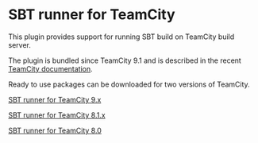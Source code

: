 SBT runner for TeamCity
=============

This plugin provides support for running SBT build on TeamCity build server. 

The plugin is bundled since TeamCity 9.1 and is described in the recent [TeamCity documentation](https://confluence.jetbrains.com/display/TCDL/Simple+Build+Tool+%28Scala%29).

Ready to use packages can be downloaded for two versions of TeamCity.

[SBT runner for TeamCity 9.x](http://teamcity.jetbrains.com/repository/download/TeamCityPluginsByJetBrains_SbtRunner_TeamcitSbtRunner/.lastPinned/tc-sbt-runner.zip?userKey=guest)

[SBT runner for TeamCity 8.1.x](http://teamcity.jetbrains.com/guestAuth/repository/download/TeamCityPluginsByJetBrains_SbtRunner_TeamcitySbtRunner81x/.lastPinned/tc-sbt-runner.zip?userKey=guest)

[SBT runner for TeamCity 8.0](http://teamcity.jetbrains.com/repository/download/TeamCityPluginsByJetBrains_SbtRunner_TeamcitySbtRunner80/.lastPinned/tc-sbt-runner.zip?userKey=guest)
